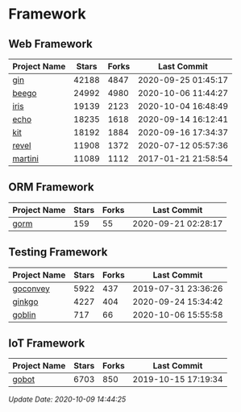 # Framework

## Web Framework

| Project Name | Stars | Forks | Last Commit |
| ------------ | ----- | ----- | ----------- |
| [gin](https://github.com/gin-gonic/gin) | 42188 | 4847 | 2020-09-25 01:45:17 |
| [beego](https://github.com/astaxie/beego) | 24992 | 4980 | 2020-10-06 11:44:27 |
| [iris](https://github.com/kataras/iris) | 19139 | 2123 | 2020-10-04 16:48:49 |
| [echo](https://github.com/labstack/echo) | 18235 | 1618 | 2020-09-14 16:12:41 |
| [kit](https://github.com/go-kit/kit) | 18192 | 1884 | 2020-09-16 17:34:37 |
| [revel](https://github.com/revel/revel) | 11908 | 1372 | 2020-07-12 05:57:36 |
| [martini](https://github.com/go-martini/martini) | 11089 | 1112 | 2017-01-21 21:58:54 |

## ORM Framework

| Project Name | Stars | Forks | Last Commit |
| ------------ | ----- | ----- | ----------- |
| [gorm](https://github.com/jinzhu/gorm) | 159 | 55 | 2020-09-21 02:28:17 |

## Testing Framework

| Project Name | Stars | Forks | Last Commit |
| ------------ | ----- | ----- | ----------- |
| [goconvey](https://github.com/smartystreets/goconvey) | 5922 | 437 | 2019-07-31 23:36:26 |
| [ginkgo](https://github.com/onsi/ginkgo) | 4227 | 404 | 2020-09-24 15:34:42 |
| [goblin](https://github.com/franela/goblin) | 717 | 66 | 2020-10-06 15:55:58 |

## IoT Framework

| Project Name | Stars | Forks | Last Commit |
| ------------ | ----- | ----- | ----------- |
| [gobot](https://github.com/hybridgroup/gobot) | 6703 | 850 | 2019-10-15 17:19:34 |

*Update Date: 2020-10-09 14:44:25*